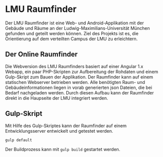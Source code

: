 # LMU Raumfinder

Der LMU Raumfinder ist eine Web- und Android-Applikation mit der Gebäude 
und Räume an der Ludwig-Maximilians-Universität München gefunden und 
geteilt werden können. Ziel des Projekts ist es, die Orientierung auf 
dem verteilten Campus der LMU zu erleichtern.

## Der Online Raumfinder 

Die Webversion des LMU Raumfinders basiert auf einer Angular 1.x Webapp, 
ein paar PHP-Skripten zur Aufbereitung der Rohdaten und einem Gulp-Skript 
zum Bauen der Applikation. 
Der Raumfinder kann auf einem statischen Webserver betrieben werden. Alle 
benötigten Raum- und Gebäudeinformationen liegen in vorab generierten 
json Dateien, die bei Bedarf nachgeladen werden. Durch diesen Aufbau kann 
der Raumfinder direkt in die Haupseite der LMU integriert werden.

## Gulp-Skript

Mit Hilfe des Gulp-Skriptes kann der Raumfinder auf einem 
Entwicklungsserver entwickelt und getestet werden.

```gulp default```

Der Buildprozess kann mit ```gulp build``` gestartet werden.
